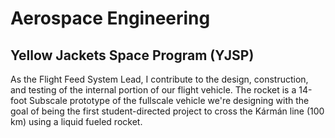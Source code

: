 # Aerospace Engineering

## Yellow Jackets Space Program (YJSP)

As the Flight Feed System Lead, I contribute to the design, construction, and testing of the internal portion of our flight vehicle. The rocket is a 14-foot Subscale prototype of the fullscale vehicle we're designing with the goal of being the first student-directed project to cross the Kármán line (100 km) using a liquid fueled rocket.

